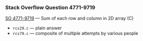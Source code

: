 ### Stack Overflow Question 4771-9719

[SO 4771-9719](https://stackoverflow.com/q/47719719) &mdash;
Sum of each row and column in 2D array (C)

* `rcs29.c` — plain answer
* `rcs79.c` — composite of multiple attempts by various people
